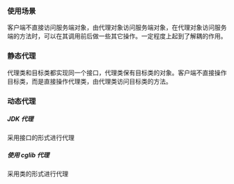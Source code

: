 ### 使用场景
客户端不直接访问服务端对象，由代理对象访问服务端对象，在代理对象访问服务端的方法时，可以在其调用前后做一些其它操作。一定程度上起到了解耦的作用。


### 静态代理

代理类和目标类都实现同一个接口，代理类保有目标类的对象。客户端不直接操作目标类，而是直接操作代理类，由代理类访问目标类的方法。
### 动态代理
##### JDK 代理

采用接口的形式进行代理

##### 使用 cglib 代理

采用类的形式进行代理